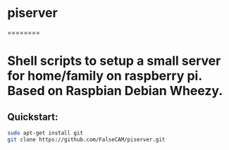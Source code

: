 # piserver
========

Shell scripts to setup a small server for home/family on raspberry pi.
Based on Raspbian Debian Wheezy.
========
## Quickstart:

```bash
sudo apt-get install git
git clone https://github.com/FalseCAM/piserver.git
```